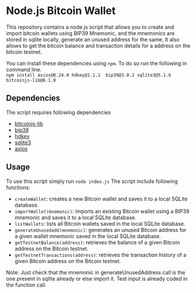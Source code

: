 # Node.js Bitcoin Wallet
This repository contains a node.js script that allows you to create and import bitcoin wallets using BIP39 Mnemonic, and the mnemonics are stored in sqlite locally, generate an unused address for the same. It also allows to get the bitcoin balance and transaction details for a address on the bitcoin testnet.

You can install these dependencies using `npm`. To do so run the following in command line.  
`npm install axios@0.24.0 hdkey@1.1.1  bip39@3.0.2 sqlite3@5.1.6 bitcoinjs-lib@6.1.0`

## Dependencies
The script requires following dependencies
* [bitcoinjs-lib](https://github.com/bitcoinjs/bitcoinjs-lib)
* [bip39](https://github.com/bitcoinjs/bip39)
* [hdkey](https://github.com/cryptocoinjs/hdkey)
* [sqlite3](https://github.com/TryGhost/node-sqlite3)
* [axios](https://github.com/axios/axios)

## Usage
To use this script simply run 
`node index.js`
The script include following functions:
* `createWallet`: creates a new Bitcoin wallet and saves it to a local SQLite database.
* `importWallet(mnemonic)`: imports an existing Bitcoin wallet using a BIP39 mnemonic and saves it to a local SQLite database.
* `listWallets`: lists all Bitcoin wallets saved in the local SQLite database.
* `generateUnusedadd(mnemonic)`: generates an unused Bitcoin address for a given wallet mnemonic saved in the local SQLite database.
* `getTestnetBalance(address)`: retrieves the balance of a given Bitcoin address on the Bitcoin testnet.
* `getTestnetTransactions(address)`: retrieves the transaction history of a given Bitcoin address on the Bitcoin testnet.

Note: Just check that the mnemonic in generateUnusedAddress call is the one present in sqlite already or else import it. Test input is already coded in the function call.

